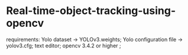 # Real-time-object-tracking-using-opencv
requirements:
Yolo dataset -> YOLOv3.weights;
Yolo configuration file -> yolov3.cfg;
text editor;
opencv 3.4.2 or higher 
;
